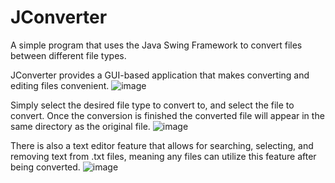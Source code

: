 # JConverter

A simple program that uses the Java Swing Framework to convert files between different file types.

JConverter provides a GUI-based application that makes converting and editing files convenient.
![image](https://user-images.githubusercontent.com/47616224/196009039-a7eabbde-e0a2-470b-beee-2869854cdc9a.png)

Simply select the desired file type to convert to, and select the file to convert. Once the conversion is finished the converted file will appear in the same directory as the original file.
![image](https://user-images.githubusercontent.com/47616224/196009064-2f588b05-9e2f-4255-bf74-0fc3a3290de4.png)

There is also a text editor feature that allows for searching, selecting, and removing text from .txt files, meaning any files can utilize this feature after being converted.
![image](https://user-images.githubusercontent.com/47616224/196009535-21d8b6d2-5bf9-4bc0-a072-6b9d68b42572.png)

